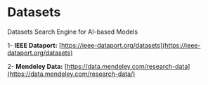 # Datasets
Datasets Search Engine for AI-based Models

1- **IEEE Dataport:** [https://ieee-dataport.org/datasets](https://ieee-dataport.org/datasets)

2- **Mendeley Data:** [https://data.mendeley.com/research-data](https://data.mendeley.com/research-data/)
